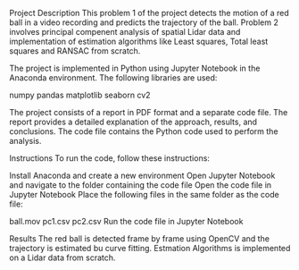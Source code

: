Project Description
This problem 1 of the project detects the motion of a red ball in a video recording and predicts the trajectory of the ball.
Problem 2 involves principal compenent analysis of spatial Lidar data and implementation of estimation algorithms like Least squares,
Total least squares and RANSAC from scratch.

The project is implemented in Python using Jupyter Notebook in the Anaconda environment. 
The following libraries are used:

numpy
pandas
matplotlib
seaborn
cv2

The project consists of a report in PDF format and a separate code file. 
The report provides a detailed explanation of the approach, results, and conclusions. The code file contains the Python code used to perform the analysis.

Instructions
To run the code, follow these instructions:

Install Anaconda and create a new environment
Open Jupyter Notebook and navigate to the folder containing the code file
Open the code file in Jupyter Notebook
Place the following files in the same folder as the code file:

ball.mov
pc1.csv
pc2.csv
Run the code file in Jupyter Notebook

Results
The red ball is detected frame by frame using OpenCV and the trajectory is estimated bu curve fitting.
Estmation Algorithms is implemented on a Lidar data from scratch.
